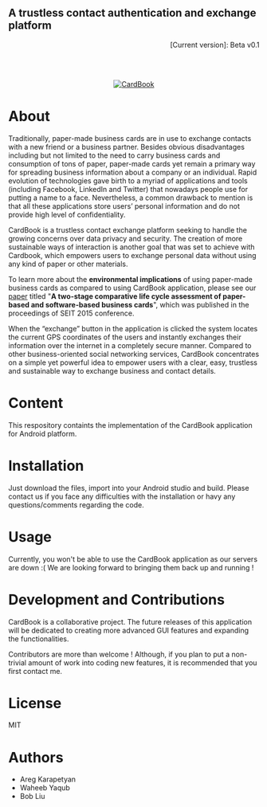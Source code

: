 <h2>A trustless contact authentication and exchange platform</h2>
<p align="right">[Current version]: Beta v0.1</p>
<br><br>
<p align="center">
  <a href="http://www.youtube.com/watch?v=0PCy7ZdYCAM"><img src="http://img.youtube.com/vi/0PCy7ZdYCAM/0.jpg" alt="CardBook"/></a>
</p>

<h1>About</h1>

Traditionally, paper-made business cards are in use to exchange contacts with a new friend or a business partner. Besides obvious
disadvantages including but not limited to the need to carry business cards and consumption of tons of paper, paper-made cards yet remain a primary way for spreading business information about a company or an individual. Rapid evolution of technologies gave birth to a myriad of applications and tools (including Facebook, LinkedIn and Twitter) that nowadays people use for putting a name to a face. Nevertheless, a common drawback to mention is that all these applications store users’ personal information and do not provide high level of confidentiality.

CardBook is a trustless contact exchange platform seeking to handle the growing concerns over data privacy and security. The creation of more sustainable ways of interaction is another goal that was set to achieve with Cardbook, which empowers users to exchange personal data without using any kind of paper or other materials.

To learn more about the <b>environmental implications</b> of using paper-made business cards as compared to using CardBook application, please see our <a href="https://www.sciencedirect.com/science/article/pii/S1877050915009382">paper</a> titled "<b>A two-stage comparative life cycle assessment of paper-based and software-based business cards</b>", which was published in the proceedings of SEIT 2015 conference.

When the “exchange” button in the application is clicked the system locates the current GPS coordinates of the users and instantly exchanges their information over the internet in a completely secure manner. Compared to other business-oriented social networking services, CardBook concentrates on a simple yet powerful idea to empower users with a clear, easy, trustless and sustainable way to exchange business and contact details.

<h1>Content</h1>
This respository containts the implementation of the CardBook application for Android platform. 

<h1>Installation</h1>
Just download the files, import into your Android studio and build. Please contact us if you face any difficulties with the installation or havy any questions/comments regarding the code. 

<h1>Usage</h1>
Currently, you won't be able to use the CardBook application as our servers are down :( We are looking forward to bringing them back up and running !

<h1>Development and Contributions</h1>

CardBook is a collaborative project. The future releases of this application will be dedicated to creating more advanced GUI features and expanding the functionalities.

Contributors are more than welcome ! Although, if you plan to put a non-trivial amount of work into coding new features, it is recommended that you first contact me.


<h1>License</h1>
MIT

<h1>Authors</h1>
<ul>
<li>Areg Karapetyan</li>
  <li>Waheeb Yaqub</li>
<li>Bob Liu</li>
</ul>
